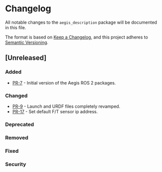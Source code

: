 # Changelog

All notable changes to the `aegis_description` package will be documented in this file.

The format is based on [Keep a Changelog](https://keepachangelog.com/en/1.1.0/),
and this project adheres to [Semantic Versioning](https://semver.org/spec/v2.0.0.html).

## [Unreleased]

### Added

* [PR-7](https://github.com/AGH-CEAI/aegis_ros/pull/7) - Initial version of the Aegis ROS 2 packages.

### Changed

* [PR-9](https://github.com/AGH-CEAI/aegis_ros/pull/9) - Launch and URDF files completely revamped.
* [PR-17](https://github.com/AGH-CEAI/aegis_ros/pull/17) - Set default F/T sensor ip address.

### Deprecated

### Removed

### Fixed

### Security
